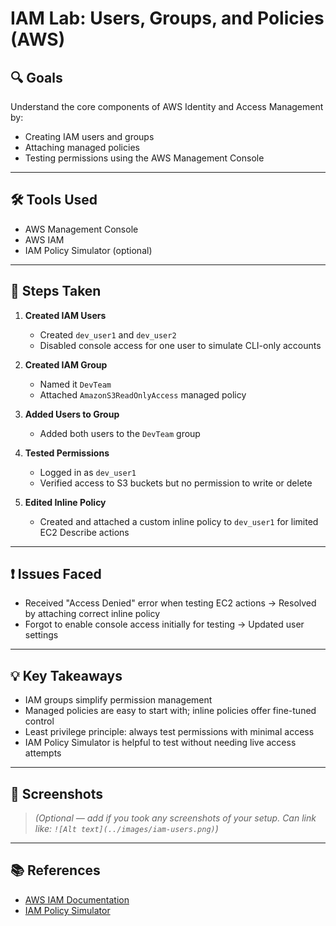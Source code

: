 # IAM Lab: Users, Groups, and Policies (AWS)

## 🔍 Goals

Understand the core components of AWS Identity and Access Management by:
- Creating IAM users and groups
- Attaching managed policies
- Testing permissions using the AWS Management Console

---

## 🛠️ Tools Used

- AWS Management Console
- AWS IAM
- IAM Policy Simulator (optional)

---

## 📝 Steps Taken

1. **Created IAM Users**
   - Created `dev_user1` and `dev_user2`
   - Disabled console access for one user to simulate CLI-only accounts

2. **Created IAM Group**
   - Named it `DevTeam`
   - Attached `AmazonS3ReadOnlyAccess` managed policy

3. **Added Users to Group**
   - Added both users to the `DevTeam` group

4. **Tested Permissions**
   - Logged in as `dev_user1`
   - Verified access to S3 buckets but no permission to write or delete

5. **Edited Inline Policy**
   - Created and attached a custom inline policy to `dev_user1` for limited EC2 Describe actions

---

## ❗ Issues Faced

- Received "Access Denied" error when testing EC2 actions → Resolved by attaching correct inline policy
- Forgot to enable console access initially for testing → Updated user settings

---

## 💡 Key Takeaways

- IAM groups simplify permission management
- Managed policies are easy to start with; inline policies offer fine-tuned control
- Least privilege principle: always test permissions with minimal access
- IAM Policy Simulator is helpful to test without needing live access attempts

---

## 📸 Screenshots

> _(Optional — add if you took any screenshots of your setup. Can link like: `![Alt text](../images/iam-users.png)`)_  

---

## 📚 References

- [AWS IAM Documentation](https://docs.aws.amazon.com/IAM/latest/UserGuide/introduction.html)
- [IAM Policy Simulator](https://policysim.aws.amazon.com/)

